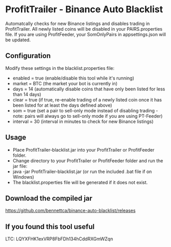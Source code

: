 # ProfitTrailer - Binance Auto Blacklist

Automatcally checks for new Binance listings and disables trading in ProfitTrailer.
All newly listed coins will be disabled in your PAIRS.properties file. If you are
using ProfitFeeder, your SomOnlyPairs in appsettings.json will be updated.

## Configuration
Modify these settings in the blacklist.properties file:
* enabled = true (enable/disable this tool while it's running)
* market = BTC (the market your bot is currently in)
* days = 14 (automatically disable coins that have only been listed for less than 14 days)
* clear = true (if true, re-enable trading of a newly listed coin once it has been listed for at least the days defined above)
* som = true (set a pair to sell-only mode instead of disabling trading - note: pairs will always go to sell-only mode if you are using PT-Feeder)
* interval = 30 (interval in minutes to check for new Binance listings)

## Usage
* Place ProfitTrailer-blacklist.jar into your ProfitTrailer or ProfitFeeder folder.
* Change directory to your ProfitTrailer or ProfitFeeder folder and run the jar file:
* java -jar ProfitTrailer-blacklist.jar (or run the included .bat file if on Windows)
* The blacklist.properties file will be generated if it does not exist.

## Download the compiled jar
https://github.com/bennettca/binance-auto-blacklist/releases

## If you found this tool useful
LTC: LQYXFHK1exVRP8FbFDh134hCddRXGmWZqn
